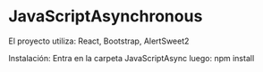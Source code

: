 # JavaScriptAsynchronous
El proyecto utiliza:
React, Bootstrap, AlertSweet2

Instalación:
Entra en la carpeta JavaScriptAsync
luego:
npm install

